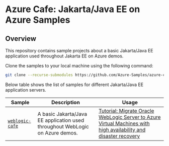 # Azure Cafe: Jakarta/Java EE on Azure Samples

## Overview

This repository contains sample projects about a basic Jakarta/Java EE application used throughout Jakarta EE on Azure demos.

Clone the samples to your local machine using the following command:

```bash
git clone --recurse-submodules https://github.com/Azure-Samples/azure-cafe.git
```

Below table shows the list of samples for different Jakarta/Java EE application servers.

| Sample                           | Description                                | Usage                            |
|----------------------------------|--------------------------------------------|----------------------------------|
| [`weblogic-cafe`](weblogic-cafe) | A basic Jakarta/Java EE application used throughout WebLogic on Azure demos. | [Tutorial: Migrate Oracle WebLogic Server to Azure Virtual Machines with high availability and disaster recovery](https://learn.microsoft.com/azure/developer/java/migration/migrate-weblogic-to-vms-with-ha-dr) |

